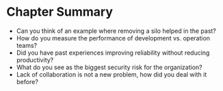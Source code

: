 # Chapter Summary

* Can you think of an example where removing a silo helped in the past?
* How do you measure the performance of development vs. operation teams?
* Did you have past experiences improving reliability without reducing productivity?
* What do you see as the biggest security risk for the organization?
* Lack of collaboration is not a new problem, how did you deal with it before?



